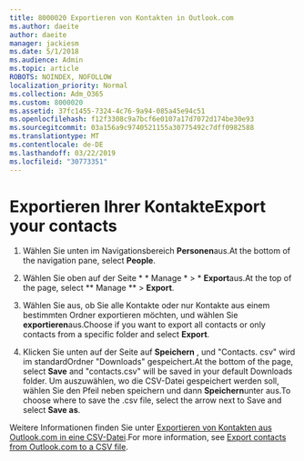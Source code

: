 ```yaml
---
title: 8000020 Exportieren von Kontakten in Outlook.com
ms.author: daeite
author: daeite
manager: jackiesm
ms.date: 5/1/2018
ms.audience: Admin
ms.topic: article
ROBOTS: NOINDEX, NOFOLLOW
localization_priority: Normal
ms.collection: Adm_O365
ms.custom: 8000020
ms.assetid: 37fc1455-7324-4c76-9a94-085a45e94c51
ms.openlocfilehash: f12f3308c9a7bcf6e0107a17d7072d174be30e93
ms.sourcegitcommit: 03a156a9c9740521155a30775492c7dff0982588
ms.translationtype: MT
ms.contentlocale: de-DE
ms.lasthandoff: 03/22/2019
ms.locfileid: "30773351"
---
```

# <a name="export-your-contacts"></a><span data-ttu-id="311a5-102">Exportieren Ihrer Kontakte</span><span class="sxs-lookup"><span data-stu-id="311a5-102">Export your contacts</span></span>

1. <span data-ttu-id="311a5-103">Wählen Sie unten im Navigationsbereich **Personen**aus.</span><span class="sxs-lookup"><span data-stu-id="311a5-103">At the bottom of the navigation pane, select **People**.</span></span>
    
2. <span data-ttu-id="311a5-104">Wählen Sie oben auf der Seite \* \* Manage \* \> \* **Export**aus.</span><span class="sxs-lookup"><span data-stu-id="311a5-104">At the top of the page, select \*\* Manage \*\* \> **Export**.</span></span>
    
3. <span data-ttu-id="311a5-105">Wählen Sie aus, ob Sie alle Kontakte oder nur Kontakte aus einem bestimmten Ordner exportieren möchten, und wählen Sie **exportieren**aus.</span><span class="sxs-lookup"><span data-stu-id="311a5-105">Choose if you want to export all contacts or only contacts from a specific folder and select **Export**.</span></span> 
    
4. <span data-ttu-id="311a5-106">Klicken Sie unten auf der Seite auf **Speichern** , und "Contacts. csv" wird im standardOrdner "Downloads" gespeichert.</span><span class="sxs-lookup"><span data-stu-id="311a5-106">At the bottom of the page, select **Save** and "contacts.csv" will be saved in your default Downloads folder.</span></span> <span data-ttu-id="311a5-107">Um auszuwählen, wo die CSV-Datei gespeichert werden soll, wählen Sie den Pfeil neben speichern und dann **Speichern**unter aus.</span><span class="sxs-lookup"><span data-stu-id="311a5-107">To choose where to save the .csv file, select the arrow next to Save and select **Save as**.</span></span> 
    
<span data-ttu-id="311a5-108">Weitere Informationen finden Sie unter [Exportieren von Kontakten aus Outlook.com in eine CSV-Datei](https://go.microsoft.com/fwlink/p/?linkid=873137).</span><span class="sxs-lookup"><span data-stu-id="311a5-108">For more information, see [Export contacts from Outlook.com to a CSV file](https://go.microsoft.com/fwlink/p/?linkid=873137).</span></span>
  

